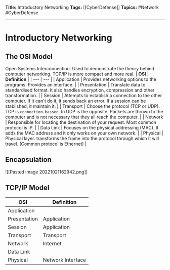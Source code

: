 **Title:** Introductory Networking
**Tags:** [[CyberDefense]]
**Topics:** #Network #CyberDefense 

---
# Introductory Networking
## The OSI Model
Open Systems Interconnection. Used to demonstrate the theory behind computer networking. TCP/IP is more compact and more real. 
| **OSI** | **Definition** |
| --- | --- |
| Application | Provides networking options to the programs. Provides an interface. |
| Presentation | Translate data to standardised format. It also handles encryption, compression and other transformation. | 
| Session | Attempts to establish a connection to the other computer. If it can't do it, it sends back an error. If a session can be stablished, it maintain it. |
| Transport | Choose the protocol (TCP or UDP). TCP is `connection-bassed`. In UDP is the opposite. Packets are thrown to the computer and is not necessary that they all reach the computer. |
| Network | Responsible for locating the destination of your request. Most common protocol is IP. |
| Data Link | Focuses on the physical addressing (MAC). It adds the MAC address and it only works on your own network. |
| Physical | Physical layer. transforms the frame into the protocol through which it will travel. (Common protocol is Ethernet) |

## Encapsulation
![[Pasted image 20221021162942.png]]

## TCP/IP Model
| **OSI** | **Definition** |
| --- | --- |
| Application |  |
| Presentation | Application | 
| Session | Application |
| Transport | Transport |
| Network | Internet |
| Data Link |  |
| Physical | Network Interface |
